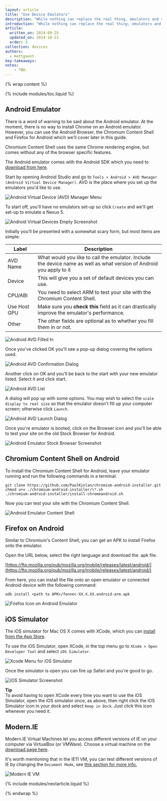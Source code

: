 ```yaml
---
layout: article
title: "Use Device Emulators"
description: "While nothing can replace the real thing, emulators and simulators can be used to check API and CSS support when you don't have access to a device."
introduction: "While nothing can replace the real thing, emulators and simulators can be used to check API and CSS support when you don't have access to a device."
article:
  written_on: 2014-09-25
  updated_on: 2014-10-23
  order: 3
collection: devices
authors:
  - mattgaunt
key-takeaways:
notes:
    - TBD.
---
```

{% wrap content %}

{% include modules/toc.liquid %}

## Android Emulator

There is a word of warning to be said about the Android emulator. At the moment,
there is no way to install Chrome on an Android emulator. However, you can use the
Android Browser, the Chromium Content Shell and Firefox for Android which we'll cover
later in this guide.

Chromium Content Shell uses the same Chrome rendering engine, but comes without any of the browser
specific features.

The Android emulator comes with the Android SDK which you need to [download from
here](http://developer.android.com/sdk/installing/studio.html).

Start by opening Android Studio and go to `Tools > Android > AVD Manager
(Android Virtual Device Manager)`. AVD is the place where you set up the
emulators you'd like to use.

<img src="imgs/android-emulator-adv-manager.png" alt="Android Virtual Device (AVD) Manager Menu" />

To start off, you'll have no emulators set-up so click `Create` and we'll get
set-up to emulate a Nexus 5.

<img src="imgs/android-avd-empty.png" alt="Android Virtual Devices Empty Screenshot" />

Initially you'll be presented with a somewhat scary form, but most items are
simple:

<table class="table-2 tc-heavyright">
  <colgroup>
    <col span="1" />
    <col span="1" />
  </colgroup>
  <thead>
    <tr>
      <th data-th="Label">Label</th>
      <th data-th="Description">Description</th>
    </tr>
  </thead>
  <tbody>
    <tr>
      <td data-th="Label">
        AVD Name
      </td>
      <td data-th="Description">
        What would you like to call the emulator. Include the device name
           as well as what version of Android you apply to it
      </td>
    </tr>
    <tr>
      <td data-th="Label">
        Device
      </td>
      <td data-th="Description">
        This will give you a set of default devices you can use.
      </td>
    </tr>
    <tr>
      <td data-th="Label">
        CPU/ABI
      </td>
      <td data-th="Description">
        You need to select ARM to test your site with the Chromium Content Shell.
      </td>
    </tr>
    <tr>
      <td data-th="Label">
        Use Host GPU
      </td>
      <td data-th="Description">
        Make sure you <strong>check this</strong> field as it can drastically
        improve the emulator's performance.
      </td>
    </tr>
    <tr>
      <td data-th="Label">
        Other
      </td>
      <td data-th="Description">
        The other fields are optional as to whether you fill them in or not.
      </td>
    </tr>
  </tbody>
</table>

<img src="imgs/android-avd-filled-in.png" alt="Android AVD Filled In" />

Once you've clicked OK you'll see a pop-up dialog covering the options used.

<img src="imgs/android-avd-result.png" alt="Android AVD Confirmation Dialog" />

Another click on OK and you'll be back to the start with your new emulator
listed. Select it and click start.

<img src="imgs/android-avd-listed.png" alt="Android AVD List" />

A dialog will pop up with some options. You may wish to select the `scale display
to real size` so that the emulator doesn't fill up your computer screen;
otherwise click `Launch`.

<img src="imgs/android-avd-launch.png" alt="Android AVD Launch Dialog" />

Once you're emulator is booted, click on the Browser icon and you'll be able to
test your site on the old Stock Browser for Android.

<img src="imgs/android-emulator-stock-browser.png" alt="Android Emulator Stock Browser Screenshot" />

## Chromium Content Shell on Android

To install the Chromium Content Shell for Android, leave your emulator running
and run the following commands in a terminal:

    git clone https://github.com/PaulKinlan/chromium-android-installer.git
    chmod u+x ./chromium-android-installer/\*.sh
    ./chromium-android-installer/install-chromeandroid.sh

Now you can test your site with the Chromium Content Shell.

<img src="imgs/android-avd-contentshell.png" alt="Android Emulator Content Shell" />

## Firefox on Android

Similar to Chromium's Content Shell, you can get an APK to install Firefox onto
the emulator.

Open the URL below, select the right language and download the  .apk file.

[https://ftp.mozilla.org/pub/mozilla.org/mobile/releases/latest/android/](https://ftp.mozilla.org/pub/mozilla.org/mobile/releases/latest/android/)

From here, you can install the file onto an open emulator or connected Android
device with the following command:

    adb install <path to APK>/fennec-XX.X.XX.android-arm.apk

<img src="imgs/ff-on-android-emulator.png" alt="Firefox Icon on Android Emulator" />

## iOS Simulator

The iOS simulator for Mac OS X comes with XCode, which you can [install from the
App Store](https://itunes.apple.com/us/app/xcode/id497799835?ls=1&mt=12).

To use the iOS Simulator, open XCode, in the top menu go to `XCode >
 Open Developer Tool` and select `iOS Simulator`.

<img src="imgs/xcode-ios-simulator.png" alt="Xcode Menu for iOS Simulator" />

Once the simulator is open you can fire up Safari and you're good to go.

<img src="imgs/ios-simulator.png" alt="iOS Simulator Screenshot" />

**Tip**  
To avoid having to open XCode every time you want to use the iOS
Simulator, open the iOS simulator once, as above, then right click the iOS Simulator
icon in your dock and select `Keep in Dock`. Just click this icon whenever you
need it.

## Modern.IE

Modern.IE Virtual Machines let you access different versions of IE on your
computer via VirtualBox (or VMWare). Choose a virtual machine on the [download page
here](https://modern.ie/en-us/virtualization-tools#downloads).

It's worth mentioning that in the IE11 VM, you can test different
versions of IE by changing the `Document Mode`, see [this section for more info.]({{site.baseurl}}/fundamentals/tools/devices/browseremulation.html#ie-device-emulation)

<img src="imgs/modern-ie-simulator.png" alt="Modern IE VM" />

{% include modules/nextarticle.liquid %}

{% endwrap %}
